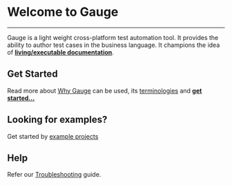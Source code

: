 # Welcome to Gauge
-------
Gauge is a light weight cross-platform test automation tool. It provides the ability to author test cases in the business language. It champions the idea of [**living/executable documentation**](advanced_readings/living_documentation.md).

## Get Started
Read more about [Why Gauge](why_gauge.md) can be used, its [terminologies](gauge_terminologies/README.md) and [**get started...**](getting_started/README.md)

## Looking for examples?
Get started by [example projects](tutorials/README.md)

## Help
Refer our [Troubleshooting](troubleshooting/troubleshooting.md) guide.

